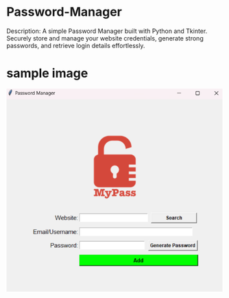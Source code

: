 # Password-Manager

Description: A simple Password Manager built with Python and Tkinter. Securely store and manage your website credentials, generate strong passwords, and retrieve login details effortlessly.


# sample image

<div align="center">
  <img src="sample.png" width="600">
</div>
